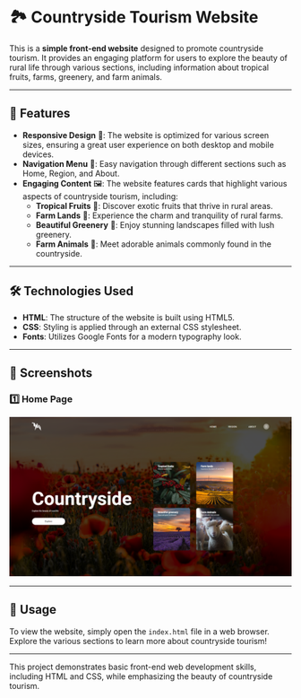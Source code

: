 # 🏞️ Countryside Tourism Website

This is a **simple front-end website** designed to promote countryside tourism. It provides an engaging platform for users to explore the beauty of rural life through various sections, including information about tropical fruits, farms, greenery, and farm animals.

---

## 🌟 Features

- **Responsive Design** 📱: The website is optimized for various screen sizes, ensuring a great user experience on both desktop and mobile devices.
- **Navigation Menu** 🧭: Easy navigation through different sections such as Home, Region, and About.
- **Engaging Content** 🖼️: The website features cards that highlight various aspects of countryside tourism, including:
  - **Tropical Fruits** 🍍: Discover exotic fruits that thrive in rural areas.
  - **Farm Lands** 🚜: Experience the charm and tranquility of rural farms.
  - **Beautiful Greenery** 🌳: Enjoy stunning landscapes filled with lush greenery.
  - **Farm Animals** 🐄: Meet adorable animals commonly found in the countryside.

---

## 🛠️ Technologies Used

- **HTML**: The structure of the website is built using HTML5.
- **CSS**: Styling is applied through an external CSS stylesheet.
- **Fonts**: Utilizes Google Fonts for a modern typography look.

---

## 📸 Screenshots

### 1️⃣ Home Page
![Home Page](./screenshots/homepage.png)

---

## 🚀 Usage

To view the website, simply open the `index.html` file in a web browser. Explore the various sections to learn more about countryside tourism!

---

This project demonstrates basic front-end web development skills, including HTML and CSS, while emphasizing the beauty of countryside tourism.
